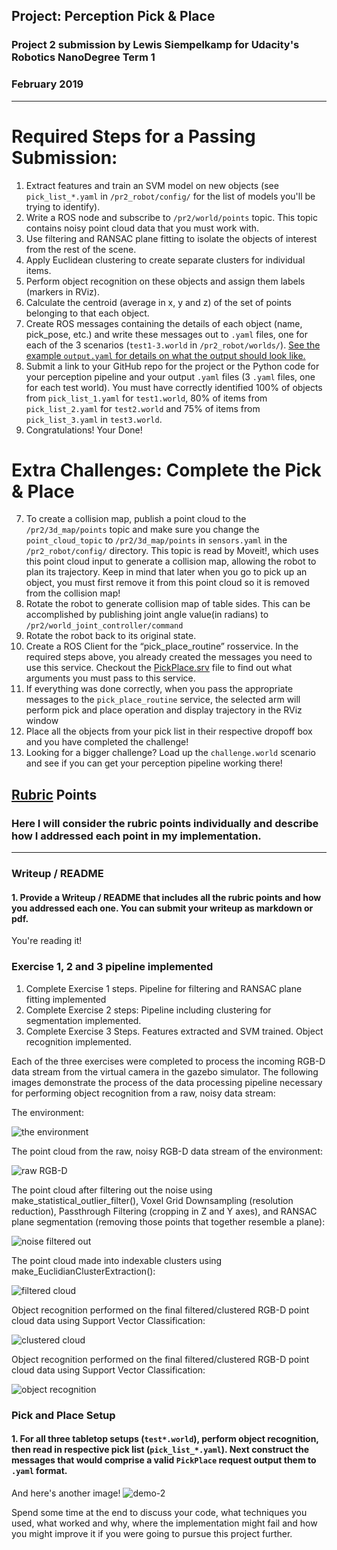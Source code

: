 ## Project: Perception Pick & Place
### Project 2 submission by Lewis Siempelkamp for Udacity's Robotics NanoDegree Term 1 
### February 2019

---
[//]: # (Image References)

[image1]: ./images/default_gzclient_camera(1)-2019-02-24T00_02_38.452216.jpg
[image2]: ./images/rviz_screenshot_2019_02_23-23_57_53.png
[image3]: ./images/rviz_screenshot_2019_02_23-23_58_34.png
[image4]: ./images/rviz_screenshot_2019_02_24-00_00_22.png
[image5]: ./images/rviz_screenshot_2019_02_24-00_00_44.png
[image6]: ./images/rviz_screenshot_2019_02_24-00_01_24.png
[image7]: ./images/rviz_screenshot_2019_02_24-00_03_37.png
[image8]: ./images/figure_2-2.png

# Required Steps for a Passing Submission:
1. Extract features and train an SVM model on new objects (see `pick_list_*.yaml` in `/pr2_robot/config/` for the list of models you'll be trying to identify). 
2. Write a ROS node and subscribe to `/pr2/world/points` topic. This topic contains noisy point cloud data that you must work with.
3. Use filtering and RANSAC plane fitting to isolate the objects of interest from the rest of the scene.
4. Apply Euclidean clustering to create separate clusters for individual items.
5. Perform object recognition on these objects and assign them labels (markers in RViz).
6. Calculate the centroid (average in x, y and z) of the set of points belonging to that each object.
7. Create ROS messages containing the details of each object (name, pick_pose, etc.) and write these messages out to `.yaml` files, one for each of the 3 scenarios (`test1-3.world` in `/pr2_robot/worlds/`).  [See the example `output.yaml` for details on what the output should look like.](https://github.com/udacity/RoboND-Perception-Project/blob/master/pr2_robot/config/output.yaml)  
8. Submit a link to your GitHub repo for the project or the Python code for your perception pipeline and your output `.yaml` files (3 `.yaml` files, one for each test world).  You must have correctly identified 100% of objects from `pick_list_1.yaml` for `test1.world`, 80% of items from `pick_list_2.yaml` for `test2.world` and 75% of items from `pick_list_3.yaml` in `test3.world`.
9. Congratulations!  Your Done!

# Extra Challenges: Complete the Pick & Place
7. To create a collision map, publish a point cloud to the `/pr2/3d_map/points` topic and make sure you change the `point_cloud_topic` to `/pr2/3d_map/points` in `sensors.yaml` in the `/pr2_robot/config/` directory. This topic is read by Moveit!, which uses this point cloud input to generate a collision map, allowing the robot to plan its trajectory.  Keep in mind that later when you go to pick up an object, you must first remove it from this point cloud so it is removed from the collision map!
8. Rotate the robot to generate collision map of table sides. This can be accomplished by publishing joint angle value(in radians) to `/pr2/world_joint_controller/command`
9. Rotate the robot back to its original state.
10. Create a ROS Client for the “pick_place_routine” rosservice.  In the required steps above, you already created the messages you need to use this service. Checkout the [PickPlace.srv](https://github.com/udacity/RoboND-Perception-Project/tree/master/pr2_robot/srv) file to find out what arguments you must pass to this service.
11. If everything was done correctly, when you pass the appropriate messages to the `pick_place_routine` service, the selected arm will perform pick and place operation and display trajectory in the RViz window
12. Place all the objects from your pick list in their respective dropoff box and you have completed the challenge!
13. Looking for a bigger challenge?  Load up the `challenge.world` scenario and see if you can get your perception pipeline working there!

## [Rubric](https://review.udacity.com/#!/rubrics/1067/view) Points
### Here I will consider the rubric points individually and describe how I addressed each point in my implementation.  

---
### Writeup / README

#### 1. Provide a Writeup / README that includes all the rubric points and how you addressed each one.  You can submit your writeup as markdown or pdf.  

You're reading it!

### Exercise 1, 2 and 3 pipeline implemented
  1. Complete Exercise 1 steps. Pipeline for filtering and RANSAC plane fitting implemented
  2. Complete Exercise 2 steps: Pipeline including clustering for segmentation implemented.  
  3. Complete Exercise 3 Steps.  Features extracted and SVM trained.  Object recognition implemented.
  
  Each of the three exercises were completed to process the incoming RGB-D data stream from the virtual camera in the gazebo simulator.
  The following images demonstrate the process of the data processing pipeline necessary for performing object recognition from a raw, noisy data stream:
  
  The environment:
  
  ![the environment][image2]
  
  The point cloud from the raw, noisy RGB-D data stream of the environment:
  
  ![raw RGB-D][image3]
  
  The point cloud after filtering out the noise using make_statistical_outlier_filter(), Voxel Grid Downsampling (resolution reduction), Passthrough Filtering (cropping in Z and Y axes), and RANSAC plane segmentation (removing those points that together resemble a plane):
  
  ![noise filtered out][image4]
  
  The point cloud made into indexable clusters using make_EuclidianClusterExtraction():
  
  ![filtered cloud][image5]
  
  Object recognition performed on the final filtered/clustered RGB-D point cloud data using Support Vector Classification:
  
  ![clustered cloud][image6]
  
  Object recognition performed on the final filtered/clustered RGB-D point cloud data using Support Vector Classification:
  
  ![object recognition][image7]

### Pick and Place Setup

#### 1. For all three tabletop setups (`test*.world`), perform object recognition, then read in respective pick list (`pick_list_*.yaml`). Next construct the messages that would comprise a valid `PickPlace` request output them to `.yaml` format.

And here's another image! 
![demo-2](https://user-images.githubusercontent.com/20687560/28748286-9f65680e-7468-11e7-83dc-f1a32380b89c.png)

Spend some time at the end to discuss your code, what techniques you used, what worked and why, where the implementation might fail and how you might improve it if you were going to pursue this project further.  



